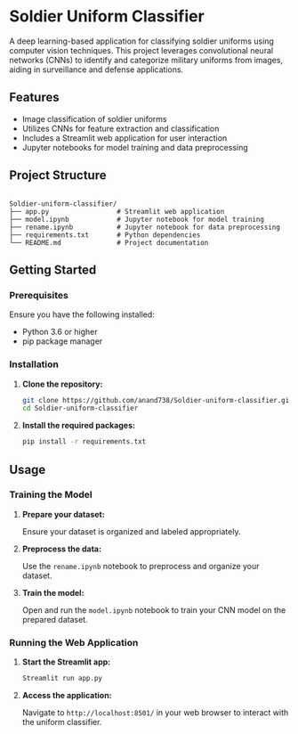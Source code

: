 # Soldier Uniform Classifier

A deep learning-based application for classifying soldier uniforms using computer vision techniques. This project leverages convolutional neural networks (CNNs) to identify and categorize military uniforms from images, aiding in surveillance and defense applications.

## Features

- Image classification of soldier uniforms
- Utilizes CNNs for feature extraction and classification
- Includes a Streamlit web application for user interaction
- Jupyter notebooks for model training and data preprocessing

## Project Structure

```

Soldier-uniform-classifier/
├── app.py                 # Streamlit web application
├── model.ipynb            # Jupyter notebook for model training
├── rename.ipynb           # Jupyter notebook for data preprocessing
├── requirements.txt       # Python dependencies
└── README.md              # Project documentation
```

## Getting Started

### Prerequisites

Ensure you have the following installed:

- Python 3.6 or higher
- pip package manager

### Installation

1. **Clone the repository:**

   ```bash
   git clone https://github.com/anand738/Soldier-uniform-classifier.git
   cd Soldier-uniform-classifier
   ```

2. **Install the required packages:**

   ```bash
   pip install -r requirements.txt
   ```
   
## Usage

### Training the Model

1. **Prepare your dataset:**

   Ensure your dataset is organized and labeled appropriately.

2. **Preprocess the data:**

   Use the `rename.ipynb` notebook to preprocess and organize your dataset.

3. **Train the model:**

   Open and run the `model.ipynb` notebook to train your CNN model on the prepared dataset.

### Running the Web Application

1. **Start the Streamlit app:**

   ```bash
   Streamlit run app.py
   ```

2. **Access the application:**

   Navigate to `http://localhost:8501/` in your web browser to interact with the uniform classifier.
